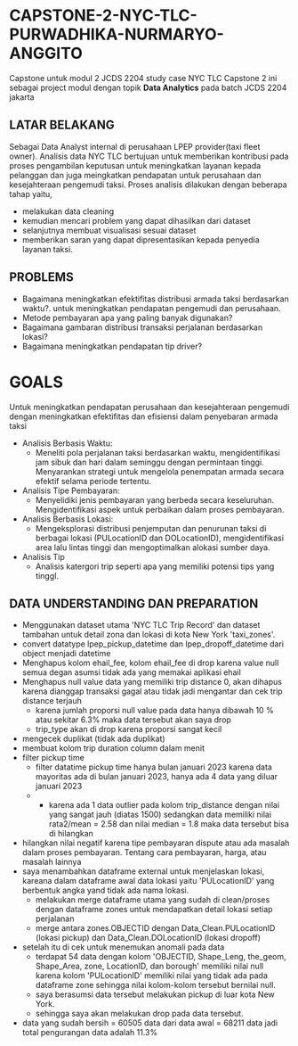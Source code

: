 
# CAPSTONE-2-NYC-TLC-PURWADHIKA-NURMARYO-ANGGITO


Capstone untuk modul 2 JCDS 2204 study case NYC TLC
Capstone 2 ini sebagai project modul dengan topik **Data Analytics** pada batch JCDS 2204 jakarta


## LATAR BELAKANG
Sebagai Data Analyst internal di perusahaan LPEP provider(taxi fleet owner). Analisis data NYC TLC bertujuan untuk memberikan kontribusi pada proses pengambilan keputusan untuk meningkatkan layanan kepada pelanggan dan juga meingkatkan pendapatan untuk perusahaan dan kesejahteraan pengemudi taksi. Proses analisis dilakukan dengan beberapa tahap yaitu, 
- melakukan data cleaning
- kemudian mencari problem yang dapat dihasilkan dari dataset 
- selanjutnya membuat visualisasi sesuai dataset 
- memberikan saran yang dapat dipresentasikan kepada penyedia layanan taksi.

## PROBLEMS
- Bagaimana meningkatkan efektifitas distribusi armada taksi berdasarkan waktu?. untuk meningkatkan pendapatan pengemudi dan perusahaan.
- Metode pembayaran apa yang paling banyak digunakan?
- Bagaimana gambaran distribusi transaksi perjalanan berdasarkan lokasi?
- Bagaimana meningkatkan pendapatan tip driver? 
# GOALS
Untuk meningkatkan pendapatan perusahaan dan kesejahteraan pengemudi dengan meningkatkan efektifitas dan efisiensi dalam penyebaran armada taksi

- Analisis Berbasis Waktu:
    - Meneliti pola perjalanan taksi berdasarkan waktu, mengidentifikasi jam sibuk dan hari dalam seminggu dengan permintaan tinggi. Menyarankan strategi untuk mengelola penempatan armada secara efektif selama periode tertentu.
- Analisis Tipe Pembayaran:
    - Menyelidiki jenis pembayaran yang berbeda secara keseluruhan. Mengidentifikasi aspek untuk perbaikan dalam proses pembayaran.
- Analisis Berbasis Lokasi:
    - Mengeksplorasi distribusi penjemputan dan penurunan taksi di berbagai lokasi (PULocationID dan DOLocationID), mengidentifikasi area lalu lintas tinggi dan mengoptimalkan alokasi sumber daya.
- Analisis Tip 
    - Analisis katergori trip seperti apa yang memiliki potensi tips yang tinggI.
## DATA UNDERSTANDING DAN PREPARATION
- Menggunakan dataset utama 'NYC TLC Trip Record' dan dataset tambahan untuk detail zona dan lokasi di kota New York 'taxi_zones'.
- convert datatype lpep_pickup_datetime dan lpep_dropoff_datetime dari object menjadi datetime
- Menghapus kolom ehail_fee, kolom ehail_fee di drop karena value null semua degan asumsi tidak ada yang memakai aplikasi ehail
- Menghapus null value data yang memiliki trip distance 0, akan dihapus karena dianggap transaksi gagal atau tidak jadi mengantar dan cek trip distance terjauh
    - karena jumlah proporsi null value pada data hanya dibawah 10 % atau sekitar 6.3% maka data tersebut akan saya drop
    - trip_type akan di drop karena proporsi sangat kecil
- mengecek duplikat (tidak ada duplikat)
- membuat kolom trip duration column dalam menit
- filter pickup time
    - filter datatime pickup time hanya bulan januari 2023 karena data mayoritas ada di bulan januari 2023, hanya ada 4 data yang diluar januari 2023
    - - karena ada 1 data outlier pada kolom trip_distance dengan nilai yang sangat jauh (diatas 1500) sedangkan data memiliki nilai 
rata2/mean = 2.58 dan nilai median = 1.8 maka data tersebut bisa di hilangkan
- hilangkan nilai negatif karena tipe pembayaran dispute atau ada masalah dalam proses pembayaran. Tentang cara pembayaran, harga, atau masalah lainnya
- saya menambahkan dataframe external untuk menjelaskan lokasi, kareana dalam dataframe awal data lokasi yaitu 'PULocationID' yang berbentuk angka yand tidak ada nama lokasi. 
    - melakukan merge dataframe utama yang sudah di clean/proses dengan dataframe zones untuk mendapatkan detail lokasi setiap perjalanan
    - merge antara zones.OBJECTID dengan Data_Clean.PULocationID (lokasi pickup) dan Data_Clean.DOLocationID (lokasi dropoff)
- setelah itu di cek untuk menemukan anomali pada data
    - terdapat 54 data dengan kolom 'OBJECTID, Shape_Leng, the_geom, Shape_Area, zone, LocationID, dan borough' memiliki nilai null karena kolom 'PULocationID' memiliki nilai yang tidak ada pada dataframe zone sehingga nilai kolom-kolom tersebut bernilai null.
    - saya berasumsi data tersebut melakukan pickup di luar kota New York.
    - sehingga saya akan melakukan drop pada data tersebut.
- data yang sudah bersih = 60505 data dari data awal = 68211 data jadi total pengurangan data adalah 11.3%


